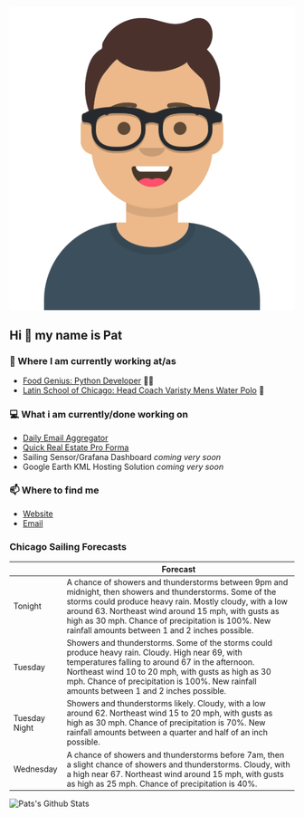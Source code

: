 [![Social banner for p-j-falconer](https://raw.githubusercontent.com/P-J-FALCONER/P-J-FALCONER/master/assets/avataaars.svg)](https://patfalconer.com/)
## Hi :wave: my name is Pat

### 💼 Where I am currently working at/as
- [Food Genius: Python Developer](https://getfoodgenius.com/) 🍔🐍
- [Latin School of Chicago: Head Coach Varisty Mens Water Polo](https://www.latinschool.org/) 🤽


### 💻 What i am currently/done working on
 - [Daily Email Aggregator](https://github.com/P-J-FALCONER/dott_daily_mail)
 - [Quick Real Estate Pro Forma](https://github.com/P-J-FALCONER/henry)
 - Sailing Sensor/Grafana Dashboard *coming very soon*
 - Google Earth KML Hosting Solution *coming very soon*

### 📫 Where to find me
 - [Website](https://patfalconer.com/)
 - [Email](mailto:patrick.j.falconer@gmail.com)


### Chicago Sailing Forecasts
|   | Forecast  |
|---|---|
| Tonight | A chance of showers and thunderstorms between 9pm and midnight, then showers and thunderstorms. Some of the storms could produce heavy rain. Mostly cloudy, with a low around 63. Northeast wind around 15 mph, with gusts as high as 30 mph. Chance of precipitation is 100%. New rainfall amounts between 1 and 2 inches possible. |
| Tuesday | Showers and thunderstorms. Some of the storms could produce heavy rain. Cloudy. High near 69, with temperatures falling to around 67 in the afternoon. Northeast wind 10 to 20 mph, with gusts as high as 30 mph. Chance of precipitation is 100%. New rainfall amounts between 1 and 2 inches possible. |
| Tuesday Night | Showers and thunderstorms likely. Cloudy, with a low around 62. Northeast wind 15 to 20 mph, with gusts as high as 30 mph. Chance of precipitation is 70%. New rainfall amounts between a quarter and half of an inch possible. |
| Wednesday | A chance of showers and thunderstorms before 7am, then a slight chance of showers and thunderstorms. Cloudy, with a high near 67. Northeast wind around 15 mph, with gusts as high as 25 mph. Chance of precipitation is 40%. |

![Pats's Github Stats](https://github-readme-stats.vercel.app/api?username=p-j-falconer&show_icons=true&theme=radical)
